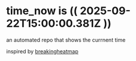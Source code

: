 # time_now is (( 2025-09-22T15:00:00.381Z ))

an automated repo that shows the currnent time

inspired by [breakingheatmap](https://github.com/breakingheatmap/breakingheatmap)